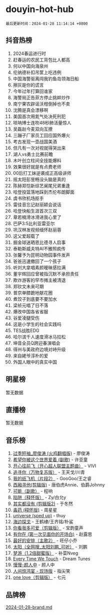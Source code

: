 # douyin-hot-hub

`最后更新时间：2024-01-28 11:14:14 +0800`

## 抖音热榜

1. 2024春运进行时
1. 赶春运的农民工背包比人都高
1. 何以中国向海泉州
1. 伦纳德补扣吊筐上吃违例
1. 中国海警驱离闯我钓鱼岛领海日船
1. 擦灰是你的谎言
1. 今年过年打算回谁家
1. 海警局正告菲方停止挑衅炒作
1. 南宁果农辟谣沃柑倒掉也不卖
1. 沈腾是真会漂移啊
1. 美国首次用氮气处决死刑犯
1. 唢呐博士连吹48秒肺活量惊人
1. 吴磊赵今麦双向互撩
1. 三蹦子厂家员工回应国外爆火
1. 考古发现一壶战国美酒
1. 但凡有一次对视就得哭出来
1. 湖人vs勇士比赛前瞻
1. 木叶创立柱间全技能爆料
1. 效果很好就是有点费老师
1. 00后打工妹逆袭成正高级讲师
1. 摇太阳彭昱畅没头脑是真的
1. 陈赫郑恺新综艺阑尾兄弟重逢
1. 哈登投篮落地踩到杰伦布朗脚面
1. 虞书欣机场抠手
1. 雷佳音忘记赵丽颖会说话
1. 哈登快船生涯首次三双
1. 章若楠滑冰滑进我心里了
1. 巴萨3:5比利亚雷亚尔
1. 巩汉林发视频缅怀赵丽蓉
1. 这父爱超载了
1. 掘金球迷晒恩比德寻人启事
1. 泰勒斯威夫特AI不雅照疯传
1. 张馨予为昆明动物园事件发声
1. 爸爸迅速撤回了一个孩子
1. 听刘大拿唱素颜暧昧感拉满
1. 董宇辉回应曾被指沉默不承担责任
1. 欺诈游客的早市摊主被清退
1. 郑钦文未来可期
1. 普京单膝跪地献花圈
1. 煮饺子到底要不要加水
1. 梁祯元唱了日不落
1. 爆改中国各省省服
1. 谷爱凌腿受伤
1. 这是小学生的社会实践吗
1. TES战胜EDG
1. 哈尔滨千人速度滑冰马拉松
1. 坤音全员Q跨迎春演唱会
1. 得州与美政府边境对峙升级
1. 来自姥爷淳朴的爱
1. 外国人眼中的真实中国

## 明星榜

暂无数据

## 直播榜

暂无数据

## 音乐榜

1. [过季短袖_廖俊涛 (火鸡翻唱版)](https://sf86-cdn-tos.douyinstatic.com/obj/tos-cn-ve-2774/ogQVJl0tRBKxQgZji7YClFEBrVDeHpPTWfCZbQ) - 廖俊涛
1. [希望你被这个世界爱着 (副歌)](https://sf3-cdn-tos.douyinstatic.com/obj/tos-cn-ve-2774/oUHCmWQfZlE3QQBKBeD8rCFLpJzPgCpImhsxMt) - 许亚童
1. [开心往前飞（开心超人联盟主题曲）](https://sf86-cdn-tos.douyinstatic.com/obj/tos-cn-ve-2774/9d8fb7c82cf1421fb93a9fe925275e0a) - VIVI
1. [追寻你（万物复苏版）](https://sf86-cdn-tos.douyinstatic.com/obj/tos-cn-ve-2774/oYeAZJsbjIDit9APmBg8u6uDUQnHmoCf3gbo74) - 王天戈/川青
1. [我的纸飞机（片段2）](https://sf86-cdn-tos.douyinstatic.com/obj/tos-cn-ve-2774/oM2ZrKcg2CD5AeRB2gkeXOFB1IxAGJdZPazYHf) - GooGoo/王之睿
1. [西厢寻他(剪辑版)](https://sf86-cdn-tos.douyinstatic.com/obj/tos-cn-ve-2774/oUsAVfAQKlRNxEv5qxvIB8o5qmIWUcXbzJKJhw) - 唐伯虎Annie、伯爵Johnny
1. [可能（副歌）](https://sf86-cdn-tos.douyinstatic.com/obj/tos-cn-ve-2774/cde1731888894259b333569393c2fb51) - 程响
1. [陷阱（释怀版）](https://sf3-cdn-tos.douyinstatic.com/obj/tos-cn-ve-2774/oE8C21LeZrzKLDFfQYgMzx4GAIHageG5IzayY7) - Zy/白允y
1. [其实都没有 (剪辑版2)](https://sf86-cdn-tos.douyinstatic.com/obj/tos-cn-ve-2774/oEBNQenHZtBhxYjGgUDQk0BCHTigQafgFlbQ7k) - 于冬然
1. [毒药 (释怀版)](https://sf3-cdn-tos.douyinstatic.com/obj/tos-cn-ve-2774/oYILMEAzspdZBIzy4frJNB8ZHPHWAhiwowd4Ad) - 周星星
1. [universe (sped up)](https://sf3-cdn-tos.douyinstatic.com/obj/tos-cn-ve-2774/oIQnurQLDCsdYeegkM4CKuVb23MZBXtX6QB8bv) - thuy
1. [海边探戈](https://sf86-cdn-tos.douyinstatic.com/obj/tos-cn-ve-2774/os9gE0VQCGqt6VQkZDyBBYvfSDY0QFe3vVmubn) - 王鹤棣/王齐铭/朴鲨
1. [你看我多可爱（剪辑版）](https://sf86-cdn-tos.douyinstatic.com/obj/tos-cn-ve-2774/018d241ee66a4a189b2fa9ea2fe3363d) - 宝韵童声
1. [有你在 (第一次见面你的开场白)](https://sf6-cdn-tos.douyinstatic.com/obj/tos-cn-ve-2774/oAthrQ3ClJBfI57uBoFEgNDYtNCZ0TSYQQfxQ0) - 赵露思
1. [最好的安排（主歌2）](https://sf6-cdn-tos.douyinstatic.com/obj/tos-cn-ve-2774/oMMZX1DuHpMwgoDztBmZswgQnbCeeANZxBHkFY) - 旺仔小乔
1. [太阳（全网搜_太阳刘鹏_可听）](https://sf86-cdn-tos.douyinstatic.com/obj/tos-cn-ve-2774/ogWbyIQnlBFImVbeDocRdCIYtBHlbJXgfZMvgz) - 刘鹏
1. [梦游（1.2倍甜蜜版）](https://sf86-cdn-tos.douyinstatic.com/obj/tos-cn-ve-2774/o4gyAUm8hwufoEABmwVIiQtHsFuGzAEEWtNMzo) - 补菜Nveg
1. [Every Time We Touch](https://sf86-cdn-tos.douyinstatic.com/obj/tos-cn-ve-2774/ogN6lUKQeBBfEVhIOMikG1CcJjugxk1tztZyhP) - Dream Tunes
1. [慢慢-颜人中](https://sf86-cdn-tos.douyinstatic.com/obj/tos-cn-ve-2774/ocjHNfBXdBxQNC8ZGAeoLMFTUgtBg8bkExunDC) - 颜人中
1. [人间惊鸿宴 - 现场版](https://sf3-cdn-tos.douyinstatic.com/obj/tos-cn-ve-2774/osF4mrPePAf2Yv8Wfr5fATCHZwL5h1QiGQAKwz) - 指尖笑
1. [one love（剪辑版）](https://sf6-cdn-tos.douyinstatic.com/obj/tos-cn-ve-2774/o4utbbKzHedACBQ0bkG7ZBgUvDQzbBDnYd1f1k) - 七元

## 品牌榜

[2024-01-28-brand.md](2024-01-28-brand.md)
